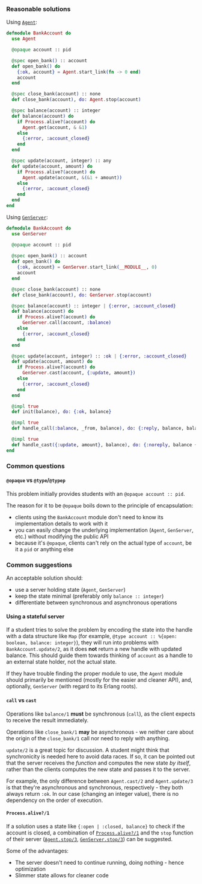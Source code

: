 ### Reasonable solutions

Using [`Agent`](https://hexdocs.pm/elixir/Agent.html):

```elixir
defmodule BankAccount do
  use Agent

  @opaque account :: pid

  @spec open_bank() :: account
  def open_bank() do
    {:ok, account} = Agent.start_link(fn -> 0 end)
    account
  end

  @spec close_bank(account) :: none
  def close_bank(account), do: Agent.stop(account)

  @spec balance(account) :: integer
  def balance(account) do
    if Process.alive?(account) do
      Agent.get(account, & &1)
    else
      {:error, :account_closed}
    end
  end

  @spec update(account, integer) :: any
  def update(account, amount) do
    if Process.alive?(account) do
      Agent.update(account, &(&1 + amount))
    else
      {:error, :account_closed}
    end
  end
end
```

Using [`GenServer`](https://hexdocs.pm/elixir/GenServer.html):

```elixir
defmodule BankAccount do
  use GenServer

  @opaque account :: pid
  
  @spec open_bank() :: account
  def open_bank() do
    {:ok, account} = GenServer.start_link(__MODULE__, 0)
    account
  end

  @spec close_bank(account) :: none
  def close_bank(account), do: GenServer.stop(account)

  @spec balance(account) :: integer | {:error, :account_closed}
  def balance(account) do
    if Process.alive?(account) do
      GenServer.call(account, :balance)
    else
      {:error, :account_closed}
    end
  end

  @spec update(account, integer) :: :ok | {:error, :account_closed}
  def update(account, amount) do
    if Process.alive?(account) do
      GenServer.cast(account, {:update, amount})
    else
      {:error, :account_closed}
    end
  end

  @impl true
  def init(balance), do: {:ok, balance}

  @impl true
  def handle_call(:balance, _from, balance), do: {:reply, balance, balance}

  @impl true
  def handle_cast({:update, amount}, balance), do: {:noreply, balance + amount}
end
```

### Common questions

#### `@opaque` vs `@type`/`@typep`

This problem initially provides students with an `@opaque account :: pid`.

The reason for it to be `@opaque` boils down to the principle of encapsulation:

- clients using the `BankAccount` module don't need to know its implementation details to work with it
- you can easily change the underlying implementation (`Agent`, `GenServer`, etc.) without modifying the public API
- because it's `@opaque`, clients can't rely on the actual type of `account`, be it a `pid` or anything else

### Common suggestions

An acceptable solution should:

- use a server holding state (`Agent`, `GenServer`)
- keep the state minimal (preferably only `balance :: integer`)
- differentiate between synchronous and asynchronous operations

#### Using a stateful server

If a student tries to solve the problem by encoding the state into the handle
with a data structure like `Map` (for example, `@type account :: %{open: boolean, balance: integer}`),
they will run into problems with `BankAccount.update/2`, as it does **not** return a new handle with updated balance.
This should guide them towards thinking of `account` as a handle to an external state holder, not the actual state.

If they have trouble finding the proper module to use, the `Agent` module should primarily be mentioned
(mostly for the easier and cleaner API), and, optionally, `GenServer` (with regard to its Erlang roots).

#### `call` vs `cast`

Operations like `balance/1` **must** be synchronous (`call`),
as the client expects to receive the result immediately.

Operations like `close_bank/1` **may** be asynchronous -
we neither care about the origin of the `close_bank/1` call nor need to reply with anything.

`update/2` is a great topic for discussion.
A student might think that synchronicity is needed here to avoid data races.
If so, it can be pointed out that the server receives the *function* and computes the new state *by itself*,
rather than the clients computes the new state and passes it to the server.

For example, the only difference between `Agent.cast/2` and `Agent.update/3` is
that they're asynchronous and synchronous, respectively - they both always return `:ok`.
In our case (changing an integer value), there is no dependency on the order of execution.

#### `Process.alive?/1`

If a solution uses a state like `{:open | :closed, balance}` to check if the account is closed,
a combination of [`Process.alive?/1`](https://hexdocs.pm/elixir/Process.html#alive?/1)
and the `stop` function of their server ([`Agent.stop/3`](https://hexdocs.pm/elixir/Agent.html#stop/3), [`GenServer.stop/3`](https://hexdocs.pm/elixir/GenServer.html#stop/3)) can be suggested.

Some of the advantages:

- The server doesn't need to continue running, doing nothing - hence optimization
- Slimmer state allows for cleaner code
